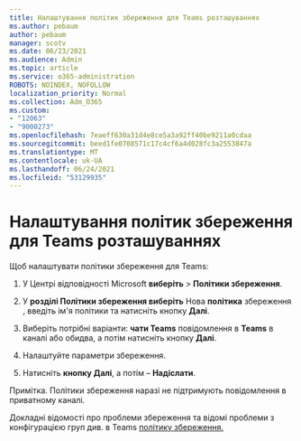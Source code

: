 ```yaml
---
title: Налаштування політик збереження для Teams розташуваннях
ms.author: pebaum
author: pebaum
manager: scotv
ms.date: 06/23/2021
ms.audience: Admin
ms.topic: article
ms.service: o365-administration
ROBOTS: NOINDEX, NOFOLLOW
localization_priority: Normal
ms.collection: Adm_O365
ms.custom:
- "12063"
- "9000273"
ms.openlocfilehash: 7eaeff630a31d4e8ce5a3a92ff40be9211a0cdaa
ms.sourcegitcommit: beed1fe0708571c17c4cf6a4d028fc3a2553847a
ms.translationtype: MT
ms.contentlocale: uk-UA
ms.lasthandoff: 06/24/2021
ms.locfileid: "53129935"
---
```

# <a name="configure-retention-policies-for-teams-locations"></a>Налаштування політик збереження для Teams розташуваннях

Щоб налаштувати політики збереження для Teams:

1. У Центрі відповідності Microsoft **виберіть**  >  **Політики збереження**.

1. У **розділі Політики збереження виберіть** Нова **політика** збереження , введіть ім'я політики та натисніть кнопку **Далі**.

1. Виберіть потрібні варіанти: **чати Teams** повідомлення в **Teams** в каналі або обидва, а потім натисніть кнопку **Далі**.

1. Налаштуйте параметри збереження. 

1. Натисніть **кнопку Далі**, а потім – **Надіслати**.

Примітка. Політики збереження наразі не підтримують повідомлення в приватному каналі.

Докладні відомості про проблеми збереження та відомі проблеми з конфігурацією груп див. в Teams [політику збереження.](/microsoft-365/compliance/create-retention-policies#retention-policy-for-teams-locations)

